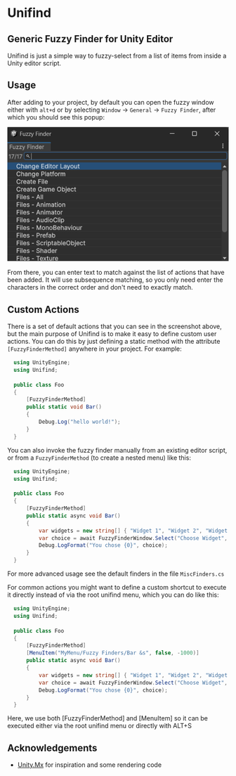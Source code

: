 
# Unifind
 
## Generic Fuzzy Finder for Unity Editor

Unifind is just a simple way to fuzzy-select from a list of items from inside a Unity editor script.

Usage
---

After adding to your project, by default you can open the fuzzy window either with `alt+d` or by selecting `Window` -> `General` -> `Fuzzy Finder`, after which you should see this popup:

<img src="screenshot.png?raw=true" alt="Unifind Screenshot"/>

From there, you can enter text to match against the list of actions that have been added.  It will use subsequence matching, so you only need enter the characters in the correct order and don't need to exactly match.

Custom Actions
---

There is a set of default actions that you can see in the screenshot above, but the main purpose of Unifind is to make it easy to define custom user actions.  You can do this by just defining a static method with the attribute `[FuzzyFinderMethod]` anywhere in your project.  For example:

```csharp
  using UnityEngine;
  using Unifind;

  public class Foo
  {
      [FuzzyFinderMethod]
      public static void Bar()
      {
          Debug.Log("hello world!");
      }
  }
```

You can also invoke the fuzzy finder manually from an existing editor script, or from a `FuzzyFinderMethod` (to create a nested menu) like this:

```csharp
  using UnityEngine;
  using Unifind;

  public class Foo
  {
      [FuzzyFinderMethod]
      public static async void Bar()
      {
          var widgets = new string[] { "Widget 1", "Widget 2", "Widget 3" };
          var choice = await FuzzyFinderWindow.Select("Choose Widget", widgets);
          Debug.LogFormat("You chose {0}", choice);
      }
  }
```

For more advanced usage see the default finders in the file `MiscFinders.cs`

For common actions you might want to define a custom shortcut to execute it directly instead of via the root unifind menu, which you can do like this:

```csharp
  using UnityEngine;
  using Unifind;

  public class Foo
  {
      [FuzzyFinderMethod]
      [MenuItem("MyMenu/Fuzzy Finders/Bar &s", false, -1000)]
      public static async void Bar()
      {
          var widgets = new string[] { "Widget 1", "Widget 2", "Widget 3" };
          var choice = await FuzzyFinderWindow.Select("Choose Widget", widgets);
          Debug.LogFormat("You chose {0}", choice);
      }
  }
```

Here, we use both [FuzzyFinderMethod] and [MenuItem] so it can be executed either via the root unifind menu or directly with ALT+S

Acknowledgements
---

* [Unity.Mx](https://github.com/jcs090218/Unity.Mx) for inspiration and some rendering code

